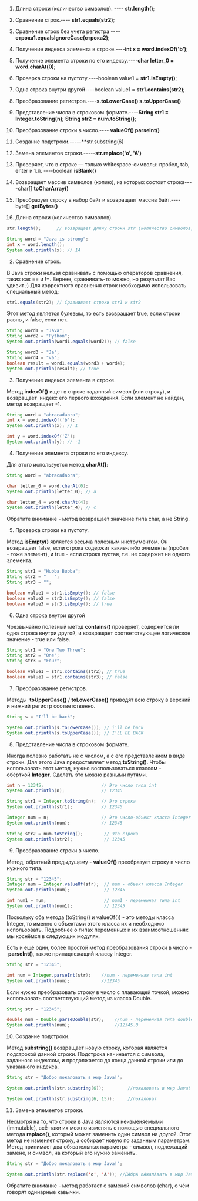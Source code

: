 1. Длина строки (количество символов).  ---- **str.length()**;
2. Сравнение строк.---- **str1.equals(str2)**;
3. Сравнение строк без учета регистра ---- **строка1.equalsIgnoreCase(строка2)**;
4. Получение индекса элемента в строке.----**int x = word.indexOf('b')**;
5. Получение элемента строки по его индексу.----**char letter_0 = word.charAt(0)**;
6. Проверка строки на пустоту.----boolean value1 = **str1.isEmpty()**;
7. Одна строка внутри другой----boolean value1 = **str1.contains(str2)**;
8. Преобразование регистров.----**s.toLowerCase()   s.toUpperCase()**
9. Представление числа в строковом формате.----**String str1 = Integer.toString(n)**;
										      **String str2 = num.toString()**;
9. Преобразование строки в число.---- **valueOf()   parseInt()**
10. Создание подстроки.-----**str.substring(6)
11. Замена элементов строки.-----**str.replace('о', 'А')**
12. Проверяет, что в строке — только whitespace-символы: пробел, tab, enter и т.п. ----boolean **isBlank()**
13. Возвращает массив символов (копию), из которых состоит строка----char[] **toCharArray()**
14. Преобразует строку в набор байт и возвращает массив байт.----byte[] **getBytes()**



15. Длина строки (количество символов).

```java
str.length();      // возвращает длину строки str (количество символов, включая пробелы)

String word = "Java is strong";
int x = word.length();
System.out.println(x); // 14
```

2. Сравнение строк.

В Java строки нельзя сравнивать с помощью операторов сравнения, таких как == и !=. Вернее, сравнивать-то можно, но результат Вас удивит ;) Для корректного сравнения строк необходимо использовать специальный метод:

```java
str1.equals(str2); // Сравнивает строки str1 и str2
```

Этот метод является булевым, то есть возвращает true, если строки равны, и false, если нет.

```java
String word1 = "Java";
String word2 = "Python";
System.out.println(word1.equals(word2)); // false

String word3 = "Ja";
String word4 = "va";
boolean result = word1.equals(word3 + word4); 
System.out.println(result); // true
```

3. Получение индекса элемента в строке.

Метод **indexOf()** ищет в строке заданный символ (или строку), и возвращает  индекс его первого вхождения. Если элемент не найден, метод возвращает -1.

```java
String word = "abracadabra";
int x = word.indexOf('b');
System.out.println(x); // 1

int y = word.indexOf('Z');
System.out.println(y); // -1
```

4. Получение элемента строки по его индексу.

Для этого используется метод **charAt()**:

```java
String word = "abracadabra";

char letter_0 = word.charAt(0);
System.out.println(letter_0); // a

char letter_4 = word.charAt(4);
System.out.println(letter_4); // c
```

Обратите внимание - метод возвращает значение типа char, а не String.

5. Проверка строки на пустоту.

Метод **isEmpty()** является весьма полезным инструментом. Он возвращает false, если строка содержит какие-либо элементы (пробел - тоже элемент), и true - если строка пустая, т.е. не содержит ни одного элемента.

```java
String str1 = "Hubba Bubba";
String str2 = "   ";
String str3 = "";

boolean value1 = str1.isEmpty(); // false
boolean value2 = str2.isEmpty(); // false
boolean value3 = str3.isEmpty(); // true
```

6. Одна строка внутри другой

Чрезвычайно полезный метод **contains()** проверяет, содержится ли одна строка внутри другой, и возвращает соответствующее логическое значение - true или false.

```java
String str1 = "One Two Three";
String str2 = "One";
String str3 = "Four";

boolean value1 = str1.contains(str2); // true
boolean value1 = str1.contains(str3); // false
```

7. Преобразование регистров.

Методы  **toUpperCase()** / **toLowerCase()** приводят всю строку в верхний и нижний регистр соответственно.

```java
String s = "I'll be back";

System.out.println(s.toLowerCase()); // i'll be back
System.out.println(s.toUpperCase()); // I'LL BE BACK
```

8. Представление числа в строковом формате.

Иногда полезно работать не с числом, а с его представлением в виде строки. Для этого Java предоставляет метод **toString()**. Чтобы использовать этот метод, нужно воспользоваться классом - обёрткой **Integer**. Сделать это можно разными путями.

```java
int n = 12345;                      // Это число типа int
System.out.println(n);              // 12345 

String str1 = Integer.toString(n);  // Это строка
System.out.println(str1);           // 12345

Integer num = n;                    // Это число-объект класса Integer
System.out.println(num);            // 12345

String str2 = num.toString();        // Это строка
System.out.println(str2);            // 12345
```

9. Преобразование строки в число.

Метод, обратный предыдущему - **valueOf()** преобразует строку в число нужного типа.

```java
String str = "12345";
Integer num = Integer.valueOf(str);  // num - объект класса Integer
System.out.println(num);             // 12345

int num1 = num;                      // num1 - переменная типа int
System.out.println(num1);            // 12345
```

Поскольку оба метода (toString() и valueOf()) - это методы класса Integer, то именно с объектами этого класса их и необходимо использовать. Подробнее о типах переменных и их взаимоотношениях мы коснёмся в следующих модулях.

Есть и ещё один, более простой метод преобразования строки в число - **parseInt()**, также принадлежащий классу Integer.

```java
String str = "12345";

int num = Integer.parseInt(str);    //num - переменная типа int
System.out.println(num);            //12345
```

Если нужно преобразовать строку в число с плавающей точкой, можно использовать соответствующий метод из класса Double.

```java
String str = "12345";

double num = Double.parseDouble(str);    //num - переменная типа double
System.out.println(num);                 //12345.0
```

10. Создание подстроки.

Метод **substring()** возвращает новую строку, которая является подстрокой данной строки. Подстрока начинается с символа, заданного индексом, и продолжается до конца данной строки или до указанного индекса.

```java
String str = "Добро пожаловать в мир Java!";

System.out.println(str.substring(6));         //пожаловать в мир Java!

System.out.println(str.substring(6, 15));     //пожаловат
```

11. Замена элементов строки.

Несмотря на то, что строки в Java являются неизменяемыми (immutable), всё-таки их можно изменять с помощью специального метода **replace()**, который может заменить один символ на другой. Этот метод не изменяет строку, а собирает новую по заданным параметрам. Метод принимает два обязательных параметра - символ, подлежащий замене, и символ, на который его нужно заменить.

```java
String str = "Добро пожаловать в мир Java!";

System.out.println(str.replace('о', 'А')); //ДАбрА пАжалАвать в мир Java!
```

Обратите внимание - метод работает с заменой символов (char), о чём говорят одинарные кавычки.


